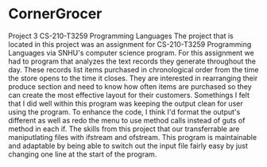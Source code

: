 # CornerGrocer
Project 3 CS-210-T3259 Programming Languages
The project that is located in this project was an assignment for CS-210-T3259 Programming Languages via SNHU's computer science program. For this assignment we had to program that analyzes the text records they generate throughout the day. These records list items purchased in chronological order from the time the store opens to the time it closes. They are interested in rearranging their produce section and need to know how often items are purchased so they can create the most effective layout for their customers. Somethings I felt that I did well within this program was keeping the output clean for user using the program. To enhance the code, I think I'd format the output's different as well as redo the menu to use method calls instead of guts of method in each if. The skills from this project that our transferrable are maniputlating files with ifstream and ofstream. This program is maintainable and adaptable by being able to switch out the input file fairly easy by just changing one line at the start of the program.  
